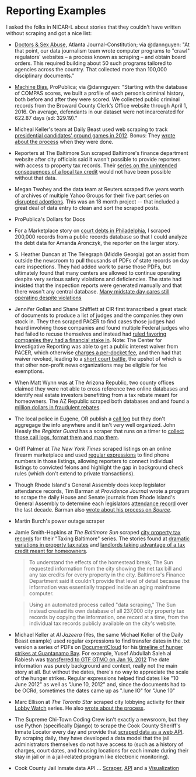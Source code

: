 # Reporting Examples
I asked the folks in NICAR-L about stories that they couldn't have written without scraping and got a nice list:

+ [Doctors & Sex Abuse](http://doctors.ajc.com/about_this_investigation/), Atlanta Journal-Constitution; via @dannguyen: 
  "At that point, our data journalism team wrote computer programs to "crawl" regulators' websites – a process known as scraping – and obtain board orders. This required building about 50 such programs tailored to agencies across the country. That collected more than 100,000 disciplinary documents."

+ [Machine Bias](https://www.propublica.org/article/how-we-analyzed-the-compas-recidivism-algorithm), ProPublica; via @dannguyen: 
  "Starting with the database of COMPAS scores, we built a profile of each person’s criminal history, both before and after they were scored. We collected public criminal records from the Broward County Clerk’s Office website through April 1, 2016. On average, defendants in our dataset were not incarcerated for 622.87 days (sd: 329.19)."

+ Micheal Keller's team at Daily Beast used web scraping to track [presidential candidates' ground games in 2012](http://www.thedailybeast.com/articles/2012/10/19/ground-game-obama-opens-up-big-lead-in-state-headquarters.html). Bonus: They [wrote about the process](http://web.archive.org/web/20130203110512/http://newsbeastlabs.tumblr.com/post/34109019268/tracking-the-presidential-groundgame-as-the-two) when they were done.

+ Reporters at The Baltimore Sun scraped Baltimore's finance department website after city officials said it wasn't possible to provide reporters with access to property tax records. Their [series on the unintended consequences of a local tax credit](http://www.baltimoresun.com/business/bs-bz-baltimore-homestead-credits-20111217,0,5608651.story) would not have been possible without that data.   
 
 + Megan Twohey and the data team at Reuters scraped five years worth of archives of multiple Yahoo Groups for their five part series on [disrupted adoptions](http://www.reuters.com/investigates/adoption/#article/part1). This was an 18 month project -- that included a great deal of data entry to clean and sort the scraped posts. 

+ ProPublica's Dollars for Docs

+ For a Marketplace story on [court debts in Philadelphia](http://www.marketplace.org/topics/wealth-poverty/philadelphia-collects-court-debt-decades-later), I scraped 200,000 records from a public records database so that I could analyze the debt data for Amanda Aronczyk, the reporter on the larger story. 

+ S. Heather Duncan at The Telegraph (Middle Georgia) got an assist from outside the newsroom to pull thousands of PDFs of state records on day care inspections. They had added work to parse those PDFs, but ultimately found that many centers are allowed to continue operating despite very serious safety violations and deficiencies. The state had insisted that the inspection reports were generated manually and that there wasn't any central database. [Many midstate day cares still operating despite violations](http://www.macon.com/2010/06/27/1178636/many-midstate-day-cares-still.html)

+ Jennifer Gollan and Shane Shifflett at CIR first transcribed a great stack of documents to produce a list of judges and the companies they own stock in. They then scraped PACER to find cases those judges had heard involving those companies and found multiple Federal judges who had failed to recuse themselves and instead had [ruled favoring companies they  had a financial stake in](https://www.baycitizen.org/news/courts/federal-judges-rulings-favored-companies/). Note: The Center for Investigative Reporting was able to get a public interest waiver from PACER, which otherwise [charges a per-docket fee](https://www.baycitizen.org/news/courts/pacer-federal-court-record-fees-exceed/), and then had that waiver revoked, leading to a [short court battle](http://www.courthousenews.com/2013/08/29/60733.htm), the upshot of which is that other non-profit news organizations may be eligible for fee exemptions. 

+ When Matt Wynn was at The Arizona Republic, two county offices claimed they were not able to cross reference two online databases and identify real estate investors benefitting from a tax rebate meant for homeowners. The AZ Republic scraped both databases and and found a [million dollars in fraudulent rebates](http://www.azcentral.com/arizonarepublic/news/articles/2010/05/02/20100502tax-rebate-errors.html). 

+ The local police in Eugene, OR publish a [call log](http://ceapps.eugene-or.gov/epdpubliccad/cadday.aspx) but they don't aggregage the info anywhere and it isn't very well organized. John Heasly the *Register Guard*  has a scraper that runs on a timer to [collect those call logs, format them and map them](http://projects.registerguard.com/police/eugene/). 

+ Griff Palmer at *The New York Times* scraped listings on an online firearm marketplace and used [regular expressions](https://github.com/amandabee/cunyjdata/blob/master/lecture%20notes/regex.md) to find phone numbers in those listings, allowing reporters to connect individual listings to convicted felons and highlight the gap in background check rules (which don't extend to private transactions).

+ Though Rhode Island's General Assembly does keep legislator attendance records, Tim Barman at *Providence Journal* wrote a program to scrape the daily House and Senate journals from Rhode Island's General Assembly to determine each legislators [attendance record](http://www.providencejournal.com/politics/rhode-island/general-assembly/legislator-attendance/) over the last decade. Barman also [wrote about his process on *Source*](http://source.mozillaopennews.org/en-US/articles/rhode-island-general-assembly-attendance-data/).

+ Martin Burch's power outage scraper

+ Jamie Smith-Hopkins at *The Baltimore Sun* scraped [city property tax records](http://cityservices.baltimorecity.gov/realproperty/) for their "Taxing Baltimore" series. The stories found at [dramatic variations in property tax rates](http://www.baltimoresun.com/business/bs-bz-baltimore-homestead-credits-20111217,0,5608651.story) and [landlords taking advantage of a tax credit meant for homeowners](http://www.baltimoresun.com/news/maryland/bs-md-homestead-double-dippers-20111217,0,3064226.story).

	> To understand the effects of the homestead break, The Sun requested information from the city showing the net tax bill and any tax credits for every property in the city. Baltimore's Finance Department said it couldn't provide that level of detail because the information was essentially trapped inside an aging mainframe computer.

	> Using an automated process called "data scraping," The Sun instead created its own database of all 237,000 city property tax records by copying the information, one record at a time, from the individual tax records publicly available on the city's website.

+ Michael Keller at *Al Jazeera* (Yes, the same Michael Keller of the Daily Beast example) used regular expressions to find transfer dates in the .txt version a series of PDFs on [DocumentCloud](http://www.documentcloud.org) for his [timeline of hunger strikes at Guantanamo Bay](http://america.aljazeera.com/articles/multimedia/guantanamo-hungerstriketimeline.html). For example, Yusef Abdullah Saleh al Rabiesh was [transferred to GTF GTMO on Jan 16, 2012](http://projects.nytimes.com/guantanamo/detainees/109-yusef-abdullah-saleh-al-rabiesh#p4) The date information was purely background and context, really not the main story at all. But without the dates, there's no way to appreciate the scale of the hunger strikes. Regular expressions helped find dates like "10 June 2012" as well as "June 10, 2012" and, since the documents had to be OCRd, sometimes the dates came up as ".Iune IO" for "June 10" 

+ Marc Ellison at *The Toronto Star*  scraped city lobbying activity for their [Lobby Watch](http://www.thestar.com/news/city_hall/lobbyists.html) series. He also [wrote about the process](http://www.thestar.com/news/gta/2013/07/31/lobby_watch_how_we_did_it.html). 

+ The Supreme Chi-Town Coding Crew isn't exactly a newsroom, but they use Python (specifically Django) to scrape the Cook County Sheriff's Inmate Locator every day and provide that [scraped data as a web API](http://cookcountyjail.recoveredfactory.net). By scraping daily, they have developed a data model that the jail administrators themselves do not have access to (such as a history of charges, court dates, and housing locations for each inmate during their stay in jail or in a jail-related program like electronic monitoring). 

+ Cook County Jail Inmate data API ... [Scraper](https://github.com/sc3/cookcountyjail), [API](http://cookcountyjail.recoveredfactory.net) and a [Visualization](http://26thandcalifornia.recoveredfactory.net)
